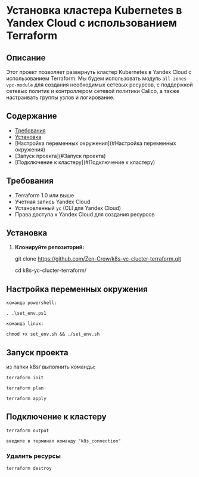 # Установка кластера Kubernetes в Yandex Cloud с использованием Terraform

## Описание

Этот проект позволяет развернуть кластер Kubernetes в Yandex Cloud с использованием Terraform. Мы будем использовать модуль `all-zones-vpc-module` для создания необходимых сетевых ресурсов, с поддержкой сетевых политик и контроллером сетевой политики Calico, а также настраивать группы узлов и логирование.

## Содержание

- [Требования](#требования)
- [Установка](#установка)
- [Настройка переменных окружения](#Настройка переменных окружения)
- [Запуск проекта](#Запуск проекта)
- [Подключение к кластеру](#Подключение к кластеру)

## Требования

- Terraform 1.0 или выше
- Учетная запись Yandex Cloud
- Установленный `yc` (CLI для Yandex Cloud)
- Права доступа к Yandex Cloud для создания ресурсов

## Установка

1. **Клонируйте репозиторий:**

   git clone https://github.com/Zen-Crow/k8s-yc-clucter-terraform.git

   cd k8s-yc-clucter-terraform/

## Настройка переменных окружения

    команда powershell:

    . .\set_env.ps1

    команда linux:
    
    chmod +x set_env.sh && ./set_env.sh

## Запуск проекта 

из папки k8s/ выполнить команды:

    terraform init

    terraform plan

    terraform apply

## Подключение к кластеру

    terraform output
    
    введите в терминал команду "k8s_connection"

### Удалить ресурсы

    terraform destroy